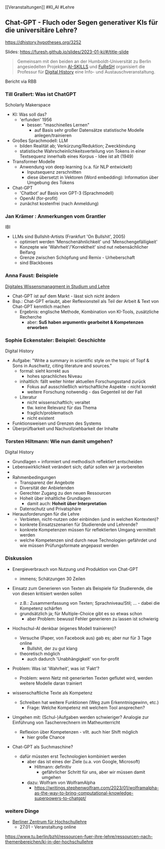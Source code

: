[[Veranstaltungen]]
#KI_AI #Lehre

## Chat-GPT - Fluch oder Segen generativer KIs für die universitäre Lehre?
https://dhistory.hypotheses.org/3252

Slides: https://furesh.github.io/slides/2023-01-ki/#/title-slide

> Gemeinsam mit den beiden an der Humboldt-Universität zu Berlin angesiedelten Projekten [AI-SKILLS](https://www.projekte.hu-berlin.de/de/ai-skills/ai-skills) und [FuReSH](https://makerspace.hypotheses.org/) organisiert die Professur für [Digital History](https://www.geschichte.hu-berlin.de/de/bereiche-und-lehrstuehle/digital-history) eine Info- und Austauschveranstaltung.

Bericht via RBB

### Till Grallert: Was ist ChatGPT
Scholarly Makerspace

- KI: Was soll das?
	- 'erfunden' 1956
		- besser: "maschinelles Lernen"
			- auf Basis sehr großer Datensätze statistische Modelle anlegen/trainieren
- Großes Sprachmodell: LLM
	- bilden Realität ab; Verkürzung/Reduktion; Zweckbindung
	- statistische Wahrscheinlichkeitsverteilung von Tokens in einer Textsequenz innerhalb eines Korpus - Idee ist alt (1949)
- Transformer Modelle
	- Anwendung von deep learning (v.a. für NLP entwickelt)
		- Inputsequenz zerschnitten
		- diese übersetzt in Vektoren (Word embedding): Information über Umgebung des Tokens
- Chat-GPT
	- 'Chatbot' auf Basis von GPT-3 (Sprachmodell)
	- OpenAI (for-profit)
	- zunächst kostenfrei (nach Anmeldung)

### Jan Krämer : Anmerkungen vom Grantler
IBI
- LLMs sind Bullshit-Artists (Frankfurt 'On Bullshit', 2005)
	- optimiert werden 'Menschenähnlichkeit' und 'Menschengefälligkeit'
	- Konzepte wie 'Wahrheit'/'Korrektheit' sind nut nebensächlicher Beifang
	- Grenze zwischen Schöpfung und Remix - Urheberschaft
	- sind Blackboxes

### Anna Faust: Beispiele
[Digitales Wissensmanagment in Studium und Lehre](https://www.erziehungswissenschaften.hu-berlin.de/de/hochschulforschung-hochschulbildung/team/postdocs/dr-anna-faust)
- Chat-GPT ist auf dem Markt - lässt sich nicht ändern
- Bsp.: Chat-GPT erlaubt, aber Reflexionsteil als Teil der Arbeit & Text von Chat-GPT kenntlich machen
	- Ergebnis: englische Methode, Kombination von KI-Tools, zusätzliche Recherche
		- aber: **SuS haben argumentiv gearbeitet & Kompetenzen erworben**

### Sophie Eckenstaler: Beispiel: Geschichte
Digital History
- Aufgabe: "Write a summary in scientific style on the topic of Topf & Sons in Auschwitz, citing literature and sources."
	- formal: sieht korrekt aus
		- hohes sprachliches Niveau
	- inhaltlich: fällt weiter hinter aktuellen Forschungsstand zurück
		- Fokus auf ausschließlich wirtschaftliche Aspekte - nicht korrekt
		- weitere Forschung notwendig - das Gegenteil ist der Fall
	- Literatur
		- nicht wissenschaftlich; veraltet
		- tlw. keine Relevanz für das Thema
		- fraglich/problematisch
		- nicht existent
- Funktionsweisen und Grenzen des Systems
- Überprüfbarkeit und Nachvollziehbarkeit der Inhalte

### Torsten Hiltmann: Wie nun damit umgehen?
Digital History
- Grundlagen = informiert und methodisch reflektiert entscheiden
- Lebenswirklichkeit verändert sich; dafür sollen wir ja vorbereiten
- 
- Rahmenbedingungen
	- Transparenz der Angebote
	- Diversität der Anbietenden
	- Gerechter Zugang zu den neuen Ressourcen
	- Hoheit über inhaltliche Grundlagen
		- damit auch: **Hoheit über Interpretation**
	- Datenschutz und Privatsphäre
- Herausforderungen für die Lehre
	- Verbieten, nicht-nutzen oder einbinden (und in welchen Kontexten)?
	- konkrete Einsatzszenarien für Studierende und Lehrende?
	- konkrete Kompetenzen müssen für reflektierten Umgang vermittelt werden
	- welche Kompetenzen sind durch neue Technologien gefährdet und wie müssen Prüfungsformate angepasst werden

### Diskussion

- Energieverbrauch von Nutzung und Produktion von Chat-GPT
	- immens; Schätzungen 30 Zeilen

- Einsatz zum Generieren von Texten als Beispiele für Studierende, die von diesen kritisiert werden sollen
	- z.B.: Zusammenfassung von Texten; Sprachniveau/Stil; ... - dabei die Kompetenz schärfen
	- grundsätzlich ja; für Multiple-Choice gibt es so etwas schon
		- aber Problem: bewusst Fehler generieren zu lassen ist schwierig

- Hochschul-AI denkbar (eigenes Modell trainieren)?
	- Versuche (Paper, von Facebook aus) gab es; aber nur für 3 Tage online
		- Bullshit, der zu gut klang
	- theoretisch möglich
		- auch dadurch 'Unabhängigkeit' von for-profit

- Problem: Was ist 'Wahrheit', was ist 'Fakt'?
	- Problem: wenn Netz mit generierten Texten geflutet wird, werden weitere Modelle daran trainiert

- wissenschaftliche Texte als Kompetenz
	- Schreiben hat weitere Funktionen (Weg zum Erkenntnisgewinn, etc.)
		- Frage: Welche Kompetenz mit welchem Tool ansprechen?

- Umgehen mit: (Schul-)Aufgaben werden schwieriger? Analogie zur Einführung von Taschenrechnern im Matheunterricht
	- Reflexion über Kompetenzen - vllt. auch hier Shift möglich
		- hier große Chance

- Chat-GPT als Suchmaschine?
	- dafür müssten erst Technologien kombiniert werden
		- aber das ist eines der Ziele (u.a. von Google, Microsoft)
			- Hiltmann: definitiv
				- gefährlicher Schritt für uns, aber wir müssen damit umgehen
		- dazu: Wolfram von WolframAlpha
			- https://writings.stephenwolfram.com/2023/01/wolframalpha-as-the-way-to-bring-computational-knowledge-superpowers-to-chatgpt/


### weitere Dinge
- [Berliner Zentrum für Hochschullehre](https://www.tu.berlin/bzhl/)
	- 27.01 - Veranstaltung online

https://www.tu.berlin/bzhl/ressourcen-fuer-ihre-lehre/ressourcen-nach-themenbereichen/ki-in-der-hochschullehre

